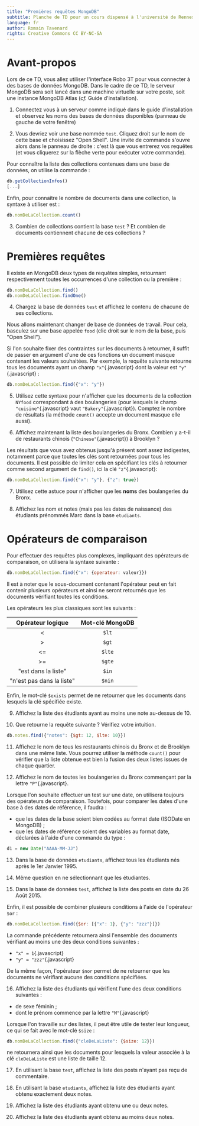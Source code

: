 ```yaml
---
title: "Premières requêtes MongoDB"
subtitle: Planche de TD pour un cours dispensé à l'université de Rennes 2
language: fr
author: Romain Tavenard
rights: Creative Commons CC BY-NC-SA
---
```


# Avant-propos

Lors de ce TD, vous allez utiliser l'interface Robo 3T pour vous connecter à
des bases de données MongoDB.
Dans le cadre de ce TD, le serveur MongoDB sera soit lancé dans une machine
virtuelle sur votre poste, soit une instance MongoDB Atlas
(_cf._ Guide d'installation).

1. Connectez vous à un serveur comme indiqué dans le guide d'installation et
observez les noms des bases de données disponibles
(panneau de gauche de votre fenêtre)

2. Vous devriez voir une base nommée `test`.
Cliquez droit sur le nom de cette base et choisissez "Open Shell".
Une invite de commande s'ouvre alors dans le panneau de droite : c'est là que
vous entrerez vos requêtes (et vous cliquerez sur la flèche verte pour exécuter
votre commande).

Pour connaître la liste des collections contenues dans une base de données, on utilise la commande :

```javascript
db.getCollectionInfos()
[...]
```

Enfin, pour connaître le nombre de documents dans une collection, la syntaxe à utiliser est :

```javascript
db.nomDeLaCollection.count()
```

3. Combien de collections contient la base `test` ? Et combien de documents contiennent chacune de ces collections ?

# Premières requêtes

Il existe en MongoDB deux types de requêtes simples, retournant respectivement toutes les occurrences d'une collection ou la première :

```javascript
db.nomDeLaCollection.find()
db.nomDeLaCollection.findOne()
```

<!-- De plus, lorsqu'on utilise la méthode `find()`{.javascript}, on peut rendre le résultat plus lisible à l'aide de `pretty()`{.javascript} :

```javascript
> db.nomDeLaCollection.find().pretty()
``` -->

4. Chargez la base de données `test` et affichez le contenu de chacune de ses
collections.

Nous allons maintenant changer de base de données de travail. Pour cela,
basculez sur une base appelée `food` (clic droit sur le nom de la base, puis
    "Open Shell").

Si l'on souhaite fixer des contraintes sur les documents à retourner, il suffit de passer en argument d'une de ces fonctions un document masque contenant les valeurs souhaitées. Par exemple, la requête suivante retourne tous les documents ayant un champ `"x"`{.javascript} dont la valeur est `"y"`{.javascript} :

```javascript
db.nomDeLaCollection.find({"x": "y"})
```

5. Utilisez cette syntaxe pour n'afficher que les documents de la collection `NYfood` correspondant à des boulangeries (pour lesquels le champ `"cuisine"`{.javascript} vaut `"Bakery"`{.javascript}). Comptez le nombre de résultats (la méthode `count()` accepte un document masque elle aussi).

6. Affichez maintenant la liste des boulangeries du Bronx. Combien y a-t-il de restaurants chinois (`"Chinese"`{.javascript}) à Brooklyn ?

Les résultats que vous avez obtenus jusqu'à présent sont assez indigestes, notamment parce que toutes les clés sont retournées pour tous les documents. Il est possible de limiter cela en spécifiant les clés à retourner comme second argument de `find()`, ici la clé `"z"`{.javascript}:

```javascript
db.nomDeLaCollection.find({"x": "y"}, {"z": true})
```

7. Utilisez cette astuce pour n'afficher que les **noms** des boulangeries du Bronx.

8. Affichez les nom et notes (mais pas les dates de naissance) des étudiants prénommés Marc dans la base `etudiants`.

# Opérateurs de comparaison

Pour effectuer des requêtes plus complexes, impliquant des opérateurs de comparaison, on utilisera la syntaxe suivante :

```javascript
db.nomDeLaCollection.find({"x": {operateur: valeur}})
```

Il est à noter que le sous-document contenant l'opérateur peut en fait contenir plusieurs opérateurs et ainsi ne seront retournés que les documents vérifiant toutes les conditions.

Les opérateurs les plus classiques sont les suivants :

Opérateur logique | Mot-clé MongoDB
:---:|:---:
<|`$lt`
>|`$gt`
<=|`$lte`
>=|`$gte`
"est dans la liste"|`$in`
"n'est pas dans la liste"|`$nin`

Enfin, le mot-clé `$exists` permet de ne retourner que les documents dans lesquels la clé spécifiée existe.

9. Affichez la liste des étudiants ayant au moins une note au-dessus de 10.

10. Que retourne la requête suivante ? Vérifiez votre intuition.

```javascript
db.notes.find({"notes": {$gt: 12, $lte: 10}})
```

11. Affichez le nom de tous les restaurants chinois du Bronx et de Brooklyn dans une même liste. Vous pourrez utiliser la méthode `count()` pour vérifier que la liste obtenue est bien la fusion des deux listes issues de chaque quartier.

12. Affichez le nom de toutes les boulangeries du Bronx commençant par la lettre `"P"`{.javascript}.

Lorsque l'on souhaite effectuer un test sur une date, on utilisera toujours des opérateurs de comparaison. Toutefois, pour comparer les dates d'une base à des dates de référence, il faudra :

* que les dates de la base soient bien codées au format date (ISODate en MongoDB) ;
* que les dates de référence soient des variables au format date, déclarées à l'aide d'une commande du type :

```javascript
d1 = new Date("AAAA-MM-JJ")
```

13. Dans la base de données `etudiants`, affichez tous les étudiants nés après le 1er Janvier 1995.

14. Même question en ne sélectionnant que les étudiantes.

15. Dans la base de données `test`, affichez la liste des posts en date du 26 Août 2015.

Enfin, il est possible de combiner plusieurs conditions à l'aide de l'opérateur `$or` :

```javascript
db.nomDeLaCollection.find({$or: [{"x": 1}, {"y": "zzz"}]})
```

La commande précédente retournera ainsi l'ensemble des documents vérifiant au moins une des deux conditions suivantes :

* `"x" = 1`{.javascript}
* `"y" = "zzz"`{.javascript}

De la même façon, l'opérateur `$nor` permet de ne retourner que les documents ne vérifiant aucune des conditions spécifiées.

16. Affichez la liste des étudiants qui vérifient l'une des deux conditions suivantes :

* de sexe féminin ;
* dont le prénom commence par la lettre `"M"`{.javascript}

Lorsque l'on travaille sur des listes, il peut être utile de tester leur longueur, ce qui se fait avec le mot-clé `$size` :

```javascript
db.nomDeLaCollection.find({"cleDeLaListe": {$size: 12}})
```

ne retournera ainsi que les documents pour lesquels la valeur associée à la clé `cleDeLaListe` est une liste de taille 12.

17. En utilisant la base `test`, affichez la liste des posts n'ayant pas reçu de commentaire.

18. En utilisant la base `etudiants`, affichez la liste des étudiants ayant obtenu exactement deux notes.

19. Affichez la liste des étudiants ayant obtenu une ou deux notes.

20.	Affichez la liste des étudiants ayant obtenu au moins deux notes.
